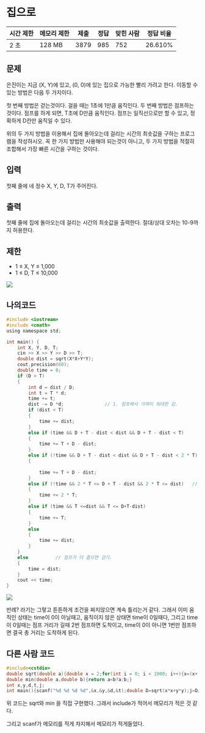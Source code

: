 # 집으로

| 시간 제한 | 메모리 제한 | 제출   | 정답  | 맞힌 사람 | 정답 비율   |
| ----- | ------ | ---- | --- | ----- | ------- |
| 2 초   | 128 MB | 3879 | 985 | 752   | 26.610% |

## 문제

은진이는 지금 (X, Y)에 있고, (0, 0)에 있는 집으로 가능한 빨리 가려고 한다. 이동할 수 있는 방법은 다음 두 가지이다.

첫 번째 방법은 걷는것이다. 걸을 때는 1초에 1만큼 움직인다. 두 번째 방법은 점프하는 것이다. 점프를 하게 되면, T초에 D만큼 움직인다. 점프는 일직선으로만 할 수 있고, 정확하게 D칸만 움직일 수 있다.

위의 두 가지 방법을 이용해서 집에 돌아오는데 걸리는 시간의 최솟값을 구하는 프로그램을 작성하시오. 꼭 한 가지 방법만 사용해야 되는것이 아니고, 두 가지 방법을 적절히 조합해서 가장 빠른 시간을 구하는 것이다.

## 입력

첫째 줄에 네 정수 X, Y, D, T가 주어진다.

## 출력

첫째 줄에 집에 돌아오는데 걸리는 시간의 최솟값을 출력한다. 절대/상대 오차는 10-9까지 허용한다.

## 제한

- 1 ≤ X, Y ≤ 1,000
- 1 ≤ D, T ≤ 10,000

![](a_assets/2022-09-22-15-55-24-image.png)

## 나의코드

```c
#include <iostream>
#include <cmath>
using namespace std;

int main() {
	int X, Y, D, T;
	cin >> X >> Y >> D >> T;
	double dist = sqrt(X*X+Y*Y);
	cout.precision(60);
	double time = 0;
	if (D > T)
	{
		int d = dist / D;
		int t = T * d;
		time += t;
		dist -= D *d;				// 1. 점프해서 가까이 최대한 감.
		if (dist < T)
		{
			time += dist;
		}
		else if (time && D + T - dist < dist && D + T - dist < T)
		{
			time += T + D - dist;
		}
		else if (!time && D + T - dist < dist && D + T - dist < 2 * T)  // 뒤 갔다 앞으로 가는게 빠를때
		{
			
			time += T + D - dist;
		}
		else if (!time && 2 * T <= D + T - dist && 2 * T <= dist)   //점프 2번이 빠를때
		{
			time += 2 * T;
		}
		else if (time && T <=dist && T <= D+T-dist)
		{
			time += T;
		}
		else
		{
			time += dist;
		}
	}
	else          // 점프가 더 좁으면 걷기.
	{
		time = dist;
	}
	cout << time;
}


```

![](a_assets/2022-09-22-16-00-33-image.png)

반례? 라기는 그렇고 튼튼하게 조건을 짜지않으면 계속 틀리는거 같다. 그래서 이미 움직인 상태는 time이 0이 아닐때고, 움직이지 않은 상태면 time이 0일때다, 그리고 time이 0일때는 점프 거리가 길때 2번 점프하면 도착이고, time이 0이 아니면 1번만 점프하면 결국 총 거리는 도착하게 된다.





## 다른 사람 코드

```c
#include<cstdio>
double sqrt(double a){double x = 2;for(int i = 0; i < 1000; i++){x=(x+(a/x))/2;}return x;}
double min(double a,double b){return a<b?a:b;}
int x,y,d,t,j;
int main(){scanf("%d %d %d %d",&x,&y,&d,&t);double D=sqrt(x*x+y*y);j=D/d;printf("%.9lf\n",min(D, min(j*t+D-j*d, j==0?min(2*t,t+d-D):(j+1)*t)));}
```

위 코드는 sqrt와  min 을 직접 구현했다. 그래서 include가 적어서 메모리가 적은 것 같다. 

그리고 scanf가 메모리를 적게 차지해서 메모리가 적게들었다.
